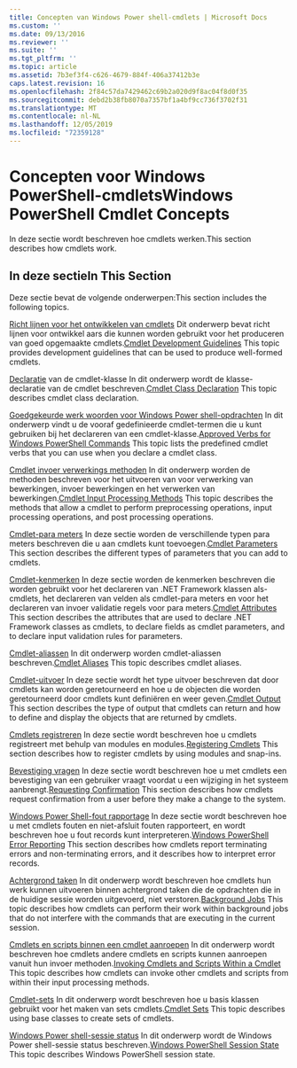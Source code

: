 ```yaml
---
title: Concepten van Windows Power shell-cmdlets | Microsoft Docs
ms.custom: ''
ms.date: 09/13/2016
ms.reviewer: ''
ms.suite: ''
ms.tgt_pltfrm: ''
ms.topic: article
ms.assetid: 7b3ef3f4-c626-4679-884f-406a37412b3e
caps.latest.revision: 16
ms.openlocfilehash: 2f84c57da7429462c69b2a020d9f8ac04f8d0f35
ms.sourcegitcommit: debd2b38fb8070a7357bf1a4bf9cc736f3702f31
ms.translationtype: MT
ms.contentlocale: nl-NL
ms.lasthandoff: 12/05/2019
ms.locfileid: "72359128"
---
```

# <a name="windows-powershell-cmdlet-concepts"></a><span data-ttu-id="4c81f-102">Concepten voor Windows PowerShell-cmdlets</span><span class="sxs-lookup"><span data-stu-id="4c81f-102">Windows PowerShell Cmdlet Concepts</span></span>

<span data-ttu-id="4c81f-103">In deze sectie wordt beschreven hoe cmdlets werken.</span><span class="sxs-lookup"><span data-stu-id="4c81f-103">This section describes how cmdlets work.</span></span>

## <a name="in-this-section"></a><span data-ttu-id="4c81f-104">In deze sectie</span><span class="sxs-lookup"><span data-stu-id="4c81f-104">In This Section</span></span>

<span data-ttu-id="4c81f-105">Deze sectie bevat de volgende onderwerpen:</span><span class="sxs-lookup"><span data-stu-id="4c81f-105">This section includes the following topics.</span></span>

<span data-ttu-id="4c81f-106">[Richt lijnen voor het ontwikkelen van cmdlets](./cmdlet-development-guidelines.md) Dit onderwerp bevat richt lijnen voor ontwikkel aars die kunnen worden gebruikt voor het produceren van goed opgemaakte cmdlets.</span><span class="sxs-lookup"><span data-stu-id="4c81f-106">[Cmdlet Development Guidelines](./cmdlet-development-guidelines.md) This topic provides development guidelines that can be used to produce well-formed cmdlets.</span></span>

<span data-ttu-id="4c81f-107">[Declaratie](./cmdlet-class-declaration.md) van de cmdlet-klasse In dit onderwerp wordt de klasse-declaratie van de cmdlet beschreven.</span><span class="sxs-lookup"><span data-stu-id="4c81f-107">[Cmdlet Class Declaration](./cmdlet-class-declaration.md) This topic describes cmdlet class declaration.</span></span>

<span data-ttu-id="4c81f-108">[Goedgekeurde werk woorden voor Windows Power shell-opdrachten](./approved-verbs-for-windows-powershell-commands.md) In dit onderwerp vindt u de vooraf gedefinieerde cmdlet-termen die u kunt gebruiken bij het declareren van een cmdlet-klasse.</span><span class="sxs-lookup"><span data-stu-id="4c81f-108">[Approved Verbs for Windows PowerShell Commands](./approved-verbs-for-windows-powershell-commands.md) This topic lists the predefined cmdlet verbs that you can use when you declare a cmdlet class.</span></span>

<span data-ttu-id="4c81f-109">[Cmdlet invoer verwerkings methoden](./cmdlet-input-processing-methods.md) In dit onderwerp worden de methoden beschreven voor het uitvoeren van voor verwerking van bewerkingen, invoer bewerkingen en het verwerken van bewerkingen.</span><span class="sxs-lookup"><span data-stu-id="4c81f-109">[Cmdlet Input Processing Methods](./cmdlet-input-processing-methods.md) This topic describes the methods that allow a cmdlet to perform preprocessing operations, input processing operations, and post processing operations.</span></span>

<span data-ttu-id="4c81f-110">[Cmdlet-para meters](./cmdlet-parameters.md) In deze sectie worden de verschillende typen para meters beschreven die u aan cmdlets kunt toevoegen.</span><span class="sxs-lookup"><span data-stu-id="4c81f-110">[Cmdlet Parameters](./cmdlet-parameters.md) This section describes the different types of parameters that you can add to cmdlets.</span></span>

<span data-ttu-id="4c81f-111">[Cmdlet-kenmerken](./cmdlet-attributes.md) In deze sectie worden de kenmerken beschreven die worden gebruikt voor het declareren van .NET Framework klassen als-cmdlets, het declareren van velden als cmdlet-para meters en voor het declareren van invoer validatie regels voor para meters.</span><span class="sxs-lookup"><span data-stu-id="4c81f-111">[Cmdlet Attributes](./cmdlet-attributes.md) This section describes the attributes that are used to declare .NET Framework classes as cmdlets, to declare fields as cmdlet parameters, and to declare input validation rules for parameters.</span></span>

<span data-ttu-id="4c81f-112">[Cmdlet-aliassen](./cmdlet-aliases.md) In dit onderwerp worden cmdlet-aliassen beschreven.</span><span class="sxs-lookup"><span data-stu-id="4c81f-112">[Cmdlet Aliases](./cmdlet-aliases.md) This topic describes cmdlet aliases.</span></span>

<span data-ttu-id="4c81f-113">[Cmdlet-uitvoer](./cmdlet-output.md) In deze sectie wordt het type uitvoer beschreven dat door cmdlets kan worden geretourneerd en hoe u de objecten die worden geretourneerd door cmdlets kunt definiëren en weer geven.</span><span class="sxs-lookup"><span data-stu-id="4c81f-113">[Cmdlet Output](./cmdlet-output.md) This section describes the type of output that cmdlets can return and how to define and display the objects that are returned by cmdlets.</span></span>

<span data-ttu-id="4c81f-114">[Cmdlets registreren](./modules-and-snap-ins.md) In deze sectie wordt beschreven hoe u cmdlets registreert met behulp van modules en modules.</span><span class="sxs-lookup"><span data-stu-id="4c81f-114">[Registering Cmdlets](./modules-and-snap-ins.md) This section describes how to register cmdlets by using modules and snap-ins.</span></span>

<span data-ttu-id="4c81f-115">[Bevestiging vragen](./requesting-confirmation-from-cmdlets.md) In deze sectie wordt beschreven hoe u met cmdlets een bevestiging van een gebruiker vraagt voordat u een wijziging in het systeem aanbrengt.</span><span class="sxs-lookup"><span data-stu-id="4c81f-115">[Requesting Confirmation](./requesting-confirmation-from-cmdlets.md) This section describes how cmdlets request confirmation from a user before they make a change to the system.</span></span>

<span data-ttu-id="4c81f-116">[Windows Power Shell-fout rapportage](./error-reporting-concepts.md) In deze sectie wordt beschreven hoe u met cmdlets fouten en niet-afsluit fouten rapporteert, en wordt beschreven hoe u fout records kunt interpreteren.</span><span class="sxs-lookup"><span data-stu-id="4c81f-116">[Windows PowerShell Error Reporting](./error-reporting-concepts.md) This section describes how cmdlets report terminating errors and non-terminating errors, and it describes how to interpret error records.</span></span>

<span data-ttu-id="4c81f-117">[Achtergrond taken](./background-jobs.md) In dit onderwerp wordt beschreven hoe cmdlets hun werk kunnen uitvoeren binnen achtergrond taken die de opdrachten die in de huidige sessie worden uitgevoerd, niet verstoren.</span><span class="sxs-lookup"><span data-stu-id="4c81f-117">[Background Jobs](./background-jobs.md) This topic describes how cmdlets can perform their work within background jobs that do not interfere with the commands that are executing in the current session.</span></span>

<span data-ttu-id="4c81f-118">[Cmdlets en scripts binnen een cmdlet aanroepen](./invoking-cmdlets-and-scripts-within-a-cmdlet.md) In dit onderwerp wordt beschreven hoe cmdlets andere cmdlets en scripts kunnen aanroepen vanuit hun invoer methoden.</span><span class="sxs-lookup"><span data-stu-id="4c81f-118">[Invoking Cmdlets and Scripts Within a Cmdlet](./invoking-cmdlets-and-scripts-within-a-cmdlet.md) This topic describes how cmdlets can invoke other cmdlets and scripts from within their input processing methods.</span></span>

<span data-ttu-id="4c81f-119">[Cmdlet-sets](./cmdlet-sets.md) In dit onderwerp wordt beschreven hoe u basis klassen gebruikt voor het maken van sets cmdlets.</span><span class="sxs-lookup"><span data-stu-id="4c81f-119">[Cmdlet Sets](./cmdlet-sets.md) This topic describes using base classes to create sets of cmdlets.</span></span>

<span data-ttu-id="4c81f-120">[Windows Power shell-sessie status](./windows-powershell-session-state.md) In dit onderwerp wordt de Windows Power shell-sessie status beschreven.</span><span class="sxs-lookup"><span data-stu-id="4c81f-120">[Windows PowerShell Session State](./windows-powershell-session-state.md) This topic describes Windows PowerShell session state.</span></span>

